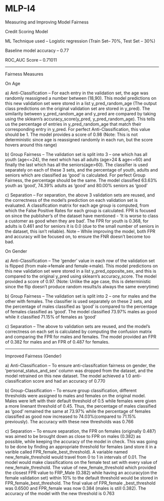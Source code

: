 # MLP-I4
Measuring and Improving Model Fairness 

Credit Scoring Model

ML Technique used – Logistic regression (Train Set– 70%, Test Set – 30%)

Baseline model accuracy – 0.77

ROC_AUC Score – 0.71011

-------------------------------------------------------------------
Fairness Measures

On Age

a)	Anti-Classification – For each entry in the validation set, the age was randomly reassigned a number between (18,90). This model predictions on this new validation set were stored in a list y_pred_random_age (The output class predictions on the original validation set are stored in y_pred). The similarity between y_pred_random_age and y_pred are compared by taking using the sklearn’s accuracy_score(y_pred, y_pred_random_age). This tells us the percentage of entries in y_pred_random_age that match their corresponding entry in y_pred. For perfect Anti-Classification, this value should be 1. The model provides a score of 0.98 (Note: This is not deterministic since age is reassigned randomly in each run, but the score hovers around this range)

b)	Group Fairness – The validation set is split into 3 – one which has all youth (age<=24), the next which has all adults (age>24 & age<=60) and finally the last which has all the seniors(age>60). The classifier is used separately on each of these 3 sets, and the percentage of youth, adults and seniors which are classified as ‘good’ is calculated. For perfect Group Fairness, the percentage should be the same. The model classified 63.63% youth as ‘good’, 74.39% adults as ‘good’ and 80.00% seniors as ‘good’

c)	Separation – For separation, the above 3 validation sets are reused, and the correctness of the model’s prediction on each validation set is evaluated. A classification matrix for each age group is computed, from which the False Positive Rates for each group is calculated. FPR is focused on since the publisher’s of the dataset have mentioned - ‘It is worse to class a customer as good when they are bad’. The FPR for youth is 0.368, for adults is 0.461 and for seniors it is 0.0 (due to the small number of seniors in the dataset, this isn’t reliable). Note – While improving the model, both FPR and accuracy will be focused on, to ensure the FNR doesn’t become too bad.

On Gender

a)	Anti-Classification – The ‘gender’ value in each row of the validation set is flipped (from male->female and female->male). This model predictions on this new validation set were stored in a list y_pred_opposite_sex, and this is compared to the original y_pred using sklearn’s accuracy_score. The model provided a score of 0.97. (Note: Unlike the age case, this is deterministic since the flip doesn’t produce random results/is always the same everytime)

b)	Group Fairness – The validation set is split into 2 – one for males and the other with females. The classifier is used separately on these 2 sets, and the percentage of males classified as ‘good’ is compared to the percentage of females classified as ‘good’. The model classified 73.97% males as good while it classified 71.15% of females as ‘good’

c)	Separation – The above to validation sets are reused, and the model’s correctness on each set is calculated by computing the confusion matrix and comparing the FPR for males and females. The model provided an FPR of 0.382 for males and an FPR of 0.487 for females.

-------------------------------------------------------------------
Improved Fairness (Gender)

a)	Anti-Classification – To ensure anti-classifcation fairness on gender, the ‘personal_status_and_sex’ column was dropped from the dataset, and the model retrained on this new dataset. The model achieved a 1.0 anti-classification score and had an accuracy of 0.770

b)	Group-Classification – To ensure group classification, different thresholds were assigned to males and females on the original model. Males were left with their default threshold of 0.5 while females were given a more linenant threshold of 0.45. Thus, the percentage of males classified as ‘good’ remained the same at 73.97% while the percentage of females classified as good now increased to 74.03%(compared to 71.15% previously). The accuracy with these new thresholds was 0.766

c)	Separation – To ensure separation, the FPR on females (originally 0.487) was aimed to be brought down as close to FPR on males (0.382) as possible, while keeping the accuracy of the model in check. This was going to be done by finding an appropriate threshold for females (and store it in a varible called FPR_female_best_threshold). A variable named new_female_threshold would travel from 0 to 1 in intervals of 0.01. The model would make classifications on the female test set with every value of new_female_threshold. The value of new_female_threshold which provided the closest FPR value to FRP_Male (0.382) while having an accuracy(on the female validation set) within 10% to the default threshold would be stored in FPR_female_best_threshold. The final value of FPR_female _best_threshold was 0.6500 and FPR_female was now 0.384 (males is still 0.382). The accuracy of the model with the new threshold is 0.763

